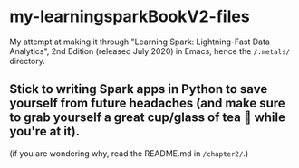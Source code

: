 # my-learningsparkBookV2-files
My attempt at making it through "Learning Spark: Lightning-Fast Data Analytics", 2nd Edition (released July 2020) in Emacs, hence the `/.metals/` directory.

## Stick to writing Spark apps in Python to save yourself from future headaches (and make sure to grab yourself a great cup/glass of tea 🍵  while you're at it).
(if you are wondering why, read the README.md in `/chapter2/`.)
